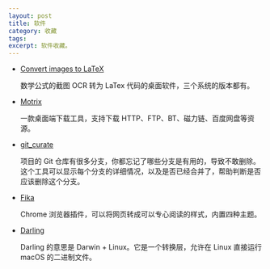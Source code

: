 ```yaml
---
layout: post
title: 软件
category: 收藏
tags: 
excerpt: 软件收藏。
---
```


- [Convert images to LaTeX](https://mathpix.com/)

  数学公式的截图 OCR 转为 LaTex 代码的桌面软件，三个系统的版本都有。



- [Motrix](https://motrix.app/zh-CN/)

  一款桌面端下载工具，支持下载 HTTP、FTP、BT、磁力链、百度网盘等资源。



- [git_curate](https://github.com/matt-harvey/git_curate)

  项目的 Git 仓库有很多分支，你都忘记了哪些分支是有用的，导致不敢删除。这个工具可以显示每个分支的详细情况，以及是否已经合并了，帮助判断是否应该删除这个分支。



- [Fika](https://chrome.google.com/webstore/detail/fika-reader-mode/fbcdnjeoghampomjjaahjgjghdjdbbcj)

  Chrome 浏览器插件，可以将网页转成可以专心阅读的样式，内置四种主题。



- [Darling](https://www.darlinghq.org/)

  Darling 的意思是 Darwin + Linux。它是一个转换层，允许在 Linux 直接运行 macOS 的二进制文件。